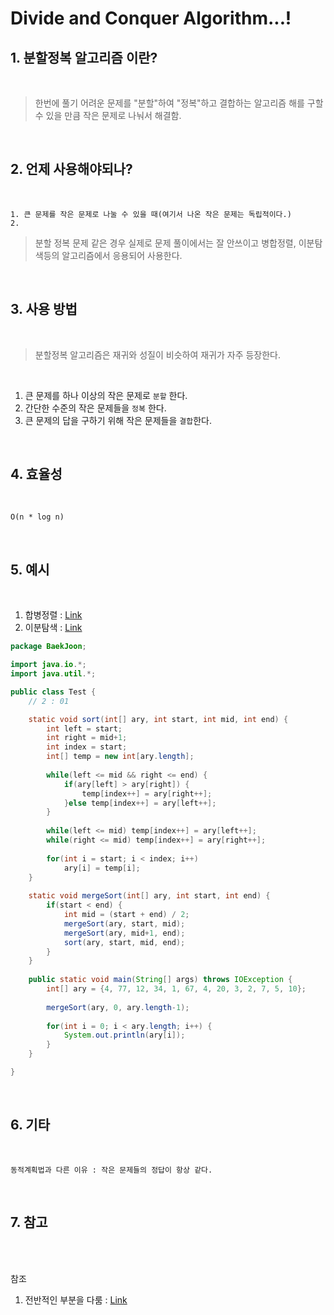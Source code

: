 Divide and Conquer Algorithm...!
=======================

## 1. 분할정복 알고리즘 이란?
<br>

> 한번에 풀기 어려운 문제를 "분할"하여 "정복"하고 결합하는 알고리즘
> 해를 구할 수 있을 만큼 작은 문제로 나눠서 해결함.

<br>

## 2. 언제 사용해야되나?
<br>

    1. 큰 문제를 작은 문제로 나눌 수 있을 때(여기서 나온 작은 문제는 독립적이다.)
    2. 
    
> 분할 정복 문제 같은 경우 실제로 문제 풀이에서는 잘 안쓰이고 병합정렬, 이분탐색등의 알고리즘에서 응용되어 사용한다.

<Br>

## 3. 사용 방법
<br>

> 분할정복 알고리즘은 재귀와 성질이 비슷하여 재귀가 자주 등장한다. 

<br>

1. 큰 문제를 하나 이상의 작은 문제로 `분할` 한다.
2. 간단한 수준의 작은 문제들을 `정복` 한다.
3. 큰 문제의 답을 구하기 위해 작은 문제들을 `결합`한다.

<br>

## 4. 효율성
<br>

    O(n * log n)

<br>

## 5. 예시
<br>

1. 합병정렬 : [Link](./MergeSort.md)
2. 이분탐색 : [Link](./BinarySearch.md)

``` java
package BaekJoon;

import java.io.*;
import java.util.*;

public class Test {
	// 2 : 01

	static void sort(int[] ary, int start, int mid, int end) {
		int left = start;
		int right = mid+1;
		int index = start;
		int[] temp = new int[ary.length];
		
		while(left <= mid && right <= end) {
			if(ary[left] > ary[right]) {
				temp[index++] = ary[right++];
			}else temp[index++] = ary[left++];
		}
		
		while(left <= mid) temp[index++] = ary[left++];
		while(right <= mid) temp[index++] = ary[right++];
		
		for(int i = start; i < index; i++)
			ary[i] = temp[i];
	}
	
	static void mergeSort(int[] ary, int start, int end) {
		if(start < end) {
			int mid = (start + end) / 2;
			mergeSort(ary, start, mid);
			mergeSort(ary, mid+1, end);
			sort(ary, start, mid, end);
		}
	}
	
	public static void main(String[] args) throws IOException {
		int[] ary = {4, 77, 12, 34, 1, 67, 4, 20, 3, 2, 7, 5, 10};
		
		mergeSort(ary, 0, ary.length-1);
		
		for(int i = 0; i < ary.length; i++) {
			System.out.println(ary[i]);
		}
	}

}

```

<br>

## 6. 기타
<br>

    동적계획법과 다른 이유 : 작은 문제들의 정답이 항상 같다.

<br>

## 7. 참고
<br>

<br>

참조
1. 전반적인 부분을 다룸 : [Link](https://galid1.tistory.com/507)